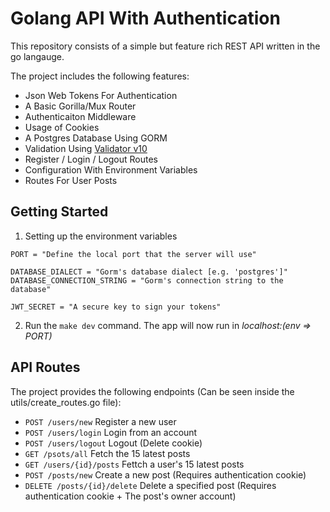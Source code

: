 # Golang API With Authentication

This repository consists of a simple but feature rich REST API written in the go langauge. 

The project includes the following features:

- Json Web Tokens For Authentication
- A Basic Gorilla/Mux Router
- Authenticaiton Middleware
- Usage of Cookies
- A Postgres Database Using GORM
- Validation Using [Validator v10](https://github.com/go-playground/validator)
- Register / Login / Logout Routes
- Configuration With Environment Variables
- Routes For User Posts

## Getting Started

1) Setting up the environment variables
```shell
PORT = "Define the local port that the server will use"

DATABASE_DIALECT = "Gorm's database dialect [e.g. 'postgres']"
DATABASE_CONNECTION_STRING = "Gorm's connection string to the database"

JWT_SECRET = "A secure key to sign your tokens"
```

2) Run the `` make dev `` command. The app will now run in *localhost:(env => PORT)* 

## API Routes

The project provides the following endpoints (Can be seen inside the utils/create_routes.go file):

- `` POST /users/new `` Register a new user
- `` POST /users/login `` Login from an account
- `` POST /users/logout `` Logout (Delete cookie)
- `` GET /psots/all `` Fetch the 15 latest posts
- `` GET /users/{id}/posts `` Fettch a user's 15 latest posts
- `` POST /posts/new `` Create a new post (Requires authentication cookie)
- `` DELETE /posts/{id}/delete `` Delete a specified post (Requires authentication cookie + The post's owner account)

